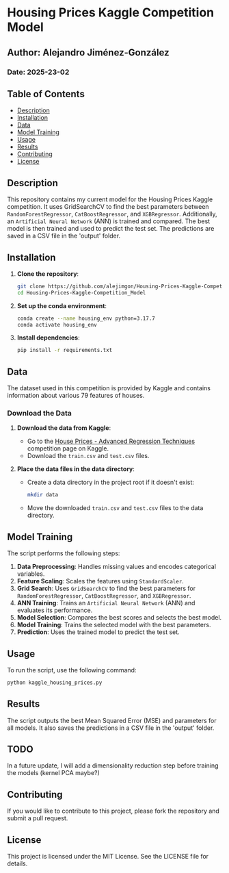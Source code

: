 # Housing Prices Kaggle Competition Model

## Author: Alejandro Jiménez-González
### Date: 2025-23-02

## Table of Contents
- [Description](#description)
- [Installation](#installation)
- [Data](#data)
- [Model Training](#model-training)
- [Usage](#usage)
- [Results](#results)
- [Contributing](#contributing)
- [License](#license)

## Description
This repository contains my current model for the Housing Prices Kaggle competition. It uses GridSearchCV to find the best parameters between `RandomForestRegressor`, `CatBoostRegressor`, and `XGBRegressor`. Additionally, an `Artificial Neural Network` (ANN) is trained and compared. The best model is then trained and used to predict the test set. The predictions are saved in a CSV file in the 'output' folder.

## Installation
1. **Clone the repository**:
    ```sh
    git clone https://github.com/alejimgon/Housing-Prices-Kaggle-Competition-Model.git
    cd Housing-Prices-Kaggle-Competition_Model
    ```

2. **Set up the conda environment**:
    ```sh
    conda create --name housing_env python=3.17.7
    conda activate housing_env
    ```

3. **Install dependencies**:
    ```sh
    pip install -r requirements.txt
    ```

## Data
The dataset used in this competition is provided by Kaggle and contains information about various 79 features of houses.

### Download the Data
1. **Download the data from Kaggle**:
    - Go to the [House Prices - Advanced Regression Techniques](https://www.kaggle.com/c/house-prices-advanced-regression-techniques/data) competition page on Kaggle.
    - Download the `train.csv` and `test.csv` files.

2. **Place the data files in the data directory**:
    - Create a data directory in the project root if it doesn't exist:
      ```sh
      mkdir data
      ```
    - Move the downloaded `train.csv` and `test.csv` files to the data directory.

## Model Training
The script performs the following steps:
1. **Data Preprocessing**: Handles missing values and encodes categorical variables.
2. **Feature Scaling**: Scales the features using `StandardScaler`.
3. **Grid Search**: Uses `GridSearchCV` to find the best parameters for `RandomForestRegressor`, `CatBoostRegressor`, and `XGBRegressor`.
4. **ANN Training**: Trains an `Artificial Neural Network` (ANN) and evaluates its performance.
5. **Model Selection**: Compares the best scores and selects the best model.
6. **Model Training**: Trains the selected model with the best parameters.
7. **Prediction**: Uses the trained model to predict the test set.

## Usage
To run the script, use the following command:
```sh
python kaggle_housing_prices.py
```

## Results
The script outputs the best Mean Squared Error (MSE) and parameters for all models. It also saves the predictions in a CSV file in the 'output' folder.

## TODO
In a future update, I will add a dimensionality reduction step before training the models (kernel PCA maybe?)

## Contributing
If you would like to contribute to this project, please fork the repository and submit a pull request.

## License
This project is licensed under the MIT License. See the LICENSE file for details.
